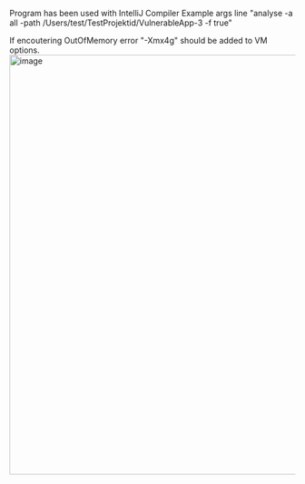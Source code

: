 Program has been used with IntelliJ Compiler
Example args line "analyse -a all -path /Users/test/TestProjektid/VulnerableApp-3 -f true"

If encoutering OutOfMemory error "-Xmx4g" should be added to VM options.
<img width="738" alt="image" src="https://github.com/ristovoor/dependency-checker/assets/23386365/bcf5c295-d238-42e9-aaf5-17181cf844d3">
